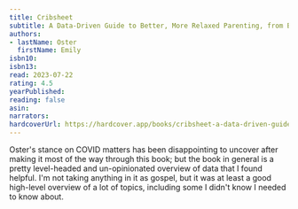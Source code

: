 ```yaml
---
title: Cribsheet
subtitle: A Data-Driven Guide to Better, More Relaxed Parenting, from Birth to Preschool
authors:
- lastName: Oster
  firstName: Emily
isbn10:
isbn13:
read: 2023-07-22
rating: 4.5
yearPublished:
reading: false
asin:
narrators:
hardcoverUrl: https://hardcover.app/books/cribsheet-a-data-driven-guide-to-better-more-relaxed-parenting-from-birth-to-preschool/editions/31275055
---
```

Oster's stance on COVID matters has been disappointing to uncover after making it most of the way through this book; but the book in general is a pretty level-headed and un-opinionated overview of data that I found helpful. I'm not taking anything in it as gospel, but it was at least a good high-level overview of a lot of topics, including some I didn't know I needed to know about.

